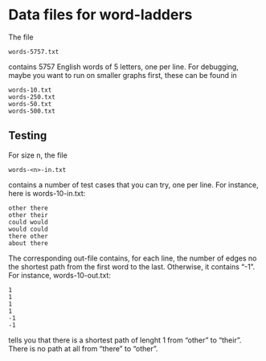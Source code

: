 # Data files for word-ladders

The file

	words-5757.txt

contains 5757 English words of 5 letters, one per line.
For debugging, maybe you want to run on smaller graphs first, these can be found in 

    words-10.txt
    words-250.txt
    words-50.txt	
    words-500.txt

## Testing

For size n, the file

	words-<n>-in.txt

contains a number of test cases that you can try, one per line.
For instance, here is words-10-in.txt:

	other there
	other their
	could would
	would could
	there other
	about there

The corresponding out-file contains, for each line, the number of edges no the shortest path from the first word to the last.
Otherwise, it contains “-1”.
For instance, words-10-out.txt:

	1
	1
	1
	1
	-1
	-1 

tells you that there is a shortest path of lenght 1 from “other” to “their”.
There is no path at all from “there” to “other”.